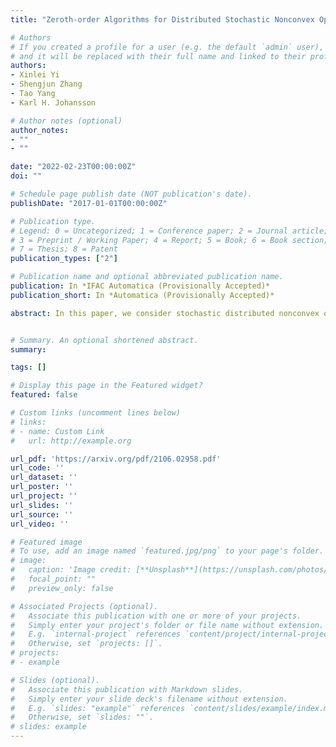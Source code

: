 ```yaml
---
title: "Zeroth-order Algorithms for Distributed Stochastic Nonconvex Optimization"

# Authors
# If you created a profile for a user (e.g. the default `admin` user), write the username (folder name) here 
# and it will be replaced with their full name and linked to their profile.
authors:
- Xinlei Yi
- Shengjun Zhang
- Tao Yang
- Karl H. Johansson

# Author notes (optional)
author_notes:
- ""
- ""

date: "2022-02-23T00:00:00Z"
doi: ""

# Schedule page publish date (NOT publication's date).
publishDate: "2017-01-01T00:00:00Z"

# Publication type.
# Legend: 0 = Uncategorized; 1 = Conference paper; 2 = Journal article;
# 3 = Preprint / Working Paper; 4 = Report; 5 = Book; 6 = Book section;
# 7 = Thesis; 8 = Patent
publication_types: ["2"]

# Publication name and optional abbreviated publication name.
publication: In *IFAC Automatica (Provisionally Accepted)*
publication_short: In *Automatica (Provisionally Accepted)*

abstract: In this paper, we consider stochastic distributed nonconvex optimization with the cost functions be distributed over $n$ agents and only zeroth-order (ZO) information feedback, which emerges in many machine learning applications. We propose two distributed ZO algorithms to solve this problem. In both algorithms, at each iteration each agent samples its local stochastic ZO oracle at two different points with an adaptive smoothing parameter. We show that the proposed algorithms achieve the linear speedup convergence rate $\mathcal{O}(\sqrt{p/(nT)})$ for smooth cost functions and an $\mathcal{O}(p/(nT))$ convergence rate when the global cost function satisfies the Polyak-Lojasiewicz (P-L) condition in addition, where $p$ and $T$ are the dimension of the decision variable and the total number of iterations, respectively. To the best of our knowledge, this is the first linear speedup result for distributed ZO algorithms, which enables us to scale out the computing capability by adding more agents. We also show that the proposed algorithms converge linearly when considering deterministic centralized optimization problems under the P-L condition. We demonstrate through numerical experiments the efficiency of our algorithms in comparison with the baseline and recently proposed centralized and distributed ZO algorithms.


# Summary. An optional shortened abstract.
summary:

tags: []

# Display this page in the Featured widget?
featured: false

# Custom links (uncomment lines below)
# links:
# - name: Custom Link
#   url: http://example.org

url_pdf: 'https://arxiv.org/pdf/2106.02958.pdf'
url_code: ''
url_dataset: ''
url_poster: ''
url_project: ''
url_slides: ''
url_source: ''
url_video: ''

# Featured image
# To use, add an image named `featured.jpg/png` to your page's folder. 
# image:
#   caption: 'Image credit: [**Unsplash**](https://unsplash.com/photos/pLCdAaMFLTE)'
#   focal_point: ""
#   preview_only: false

# Associated Projects (optional).
#   Associate this publication with one or more of your projects.
#   Simply enter your project's folder or file name without extension.
#   E.g. `internal-project` references `content/project/internal-project/index.md`.
#   Otherwise, set `projects: []`.
# projects:
# - example

# Slides (optional).
#   Associate this publication with Markdown slides.
#   Simply enter your slide deck's filename without extension.
#   E.g. `slides: "example"` references `content/slides/example/index.md`.
#   Otherwise, set `slides: ""`.
# slides: example
---
```


<!-- {{% callout note %}}
Click the *Cite* button above to demo the feature to enable visitors to import publication metadata into their reference management software.
{{% /callout %}}

{{% callout note %}}
Create your slides in Markdown - click the *Slides* button to check out the example.
{{% /callout %}}

Supplementary notes can be added here, including [code, math, and images](https://wowchemy.com/docs/writing-markdown-latex/). -->
